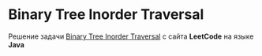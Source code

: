 # Binary Tree Inorder Traversal
Решение задачи [Binary Tree Inorder Traversal](https://leetcode.com/problems/binary-tree-inorder-traversal/) с сайта **LeetCode** на языке **Java**
